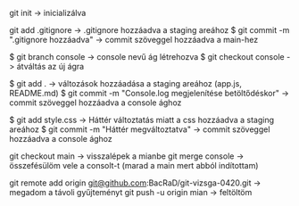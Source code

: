 git init -> inicializálva

git add .gitignore -> .gitignore hozzáadva a staging areához
$ git commit -m ".gitignore hozzáadva" -> commit szöveggel hozzáadva a main-hez

$ git branch console -> console nevű ág létrehozva
$ git checkout console -> átváltás az új ágra

$ git add . -> változások hozzáadása a staging areához (app.js, README.md)
$ git commit -m "Console.log megjelenítése betöltődéskor" -> commit szöveggel hozzáadva a console ághoz

$ git add style.css -> Háttér változtatás miatt a css hozzáadva a staging areához
$ git commit -m "Háttér megváltoztatva" -> commit szöveggel hozzáadva a console ághoz

git checkout main -> visszalépek a mianbe 
git merge console -> összefésülöm vele a consolt-t (marad a main mert abból indítottam)

git remote add origin git@github.com:BacRaD/git-vizsga-0420.git -> megadom a távoli gyűjteményt 
git push -u origin mian -> feltöltöm